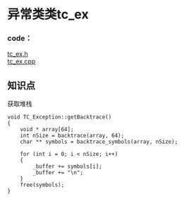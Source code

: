 # 异常类类tc_ex


### code：
[tc_ex.h](https://github.com/Tencent/Tars/blob/master/cpp/util/include/util/tc_ex.h)   
[tc_ex.cpp](https://github.com/Tencent/Tars/blob/master/cpp/util/src/tc_ex.cpp)

## 知识点

获取堆栈
```
void TC_Exception::getBacktrace()
{
    void * array[64];
    int nSize = backtrace(array, 64);
    char ** symbols = backtrace_symbols(array, nSize);

    for (int i = 0; i < nSize; i++)
    {
        _buffer += symbols[i];
        _buffer += "\n";
    }
    free(symbols);
}
```